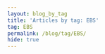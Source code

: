 ```yaml
---
layout: blog_by_tag
title: 'Articles by tag: EBS'
tag: EBS
permalink: /blog/tag/EBS/
hide: true
---
```

